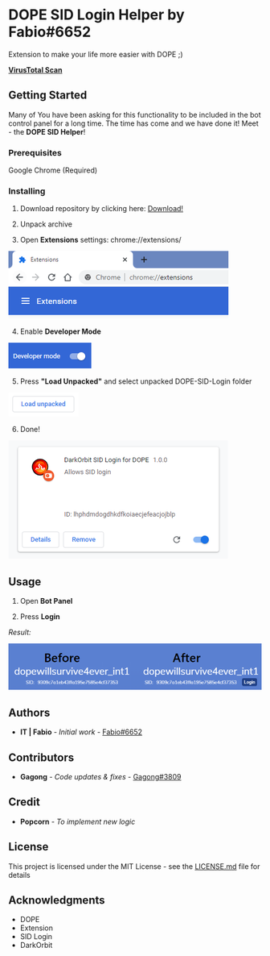 # DOPE SID Login Helper by Fabio#6652

Extension to make your life more easier with DOPE ;)

**[VirusTotal Scan](https://www.virustotal.com/gui/file/92a7e0c0ae44218aedeba10bd26296ee0f2e5d05c5b5cbec721bd81dd88baead/detection)**

## Getting Started

Many of You have been asking for this functionality to be included in the bot control panel for a long time. 
The time has come and we have done it! 
Meet - the **DOPE SID Helper**!

### Prerequisites

Google Chrome (Required)

### Installing

1) Download repository by clicking here: [Download!](https://github.com/Gagong/DOPE-SID-Login/archive/master.zip)

2) Unpack archive

3) Open **Extensions** settings: chrome://extensions/

![Extensions](https://github.com/Gagong/DOPE-SID-Login/raw/master/Docs/Extensions.PNG)

4) Enable **Developer Mode**

![DeveloperMode](https://github.com/Gagong/DOPE-SID-Login/raw/master/Docs/DeveloperMode.PNG)

5) Press **"Load Unpacked"** and select unpacked DOPE-SID-Login folder

![LoadUnpacked](https://github.com/Gagong/DOPE-SID-Login/raw/master/Docs/LoadUnpacked.PNG)

6) Done!

![Done](https://github.com/Gagong/DOPE-SID-Login/raw/master/Docs/Done.PNG)

## Usage

1) Open **Bot Panel**

2) Press **Login**

*Result:*

![Login](https://github.com/Gagong/DOPE-SID-Login/raw/master/Docs/NewSID.PNG)

## Authors

* **IT | Fabio** - *Initial work* - [Fabio#6652](https://github.com/fabio1999ita)

## Contributors

* **Gagong** - *Code updates & fixes* - [Gagong#3809](https://github.com/Gagong)

## Credit

* **Popcorn** - *To implement new logic*

## License

This project is licensed under the MIT License - see the [LICENSE.md](LICENSE.md) file for details

## Acknowledgments

* DOPE
* Extension
* SID Login
* DarkOrbit
